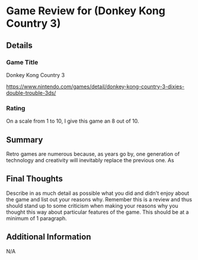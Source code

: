 # Game Review for (Donkey Kong Country 3)

## Details

### Game Title

Donkey Kong Country 3

https://www.nintendo.com/games/detail/donkey-kong-country-3-dixies-double-trouble-3ds/

### Rating

On a scale from 1 to 10, I give this game an 8 out of 10.

## Summary

Retro games are numerous because, as years go by, one generation of technology and creativity will inevitably replace the previous one. As

## Final Thoughts

Describe in as much detail as possible what you did and didn't enjoy about the
game and list out your reasons why. Remember this is a review and thus should
stand up to some criticism when making your reasons why you thought this way
about particular features of the game. This should be at a minimum of 1
paragraph.

## Additional Information

N/A

